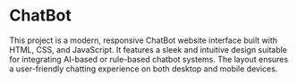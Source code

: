 # ChatBot
This project is a modern, responsive ChatBot website interface built with HTML, CSS, and JavaScript. It features a sleek and intuitive design suitable for integrating AI-based or rule-based chatbot systems. The layout ensures a user-friendly chatting experience on both desktop and mobile devices.
